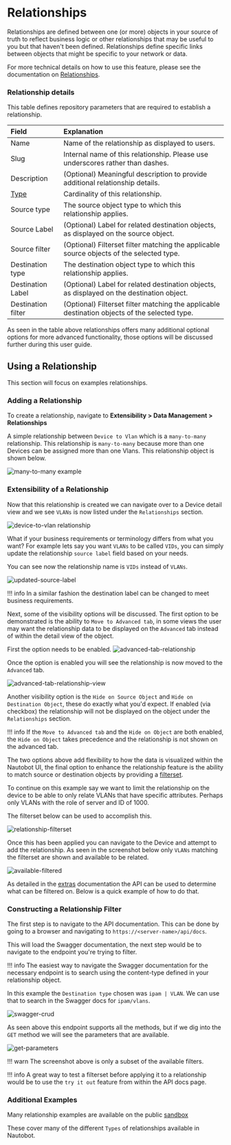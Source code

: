 # Relationships

Relationships are defined between one (or more) objects in your source of truth to reflect business logic or other relationships that may be useful to you but that haven't been defined. Relationships define specific links between objects that might be specific to your network or data.

For more technical details on how to use this feature, please see the documentation on [Relationships](../models/extras/relationship.md).

### Relationship details

This table defines repository parameters that are required to establish a relationship.

|Field|Explanation|
|:--|:--|
|Name|Name of the relationship as displayed to users.|
|Slug|Internal name of this relationship. Please use underscores rather than dashes.|
|Description|(Optional) Meaningful description to provide additional relationship details.|
|[Type](../models/extras/relationship.md#relationship-types)|Cardinality of this relationship.|
|Source type|The source object type to which this relationship applies.|
|Source Label|(Optional) Label for related destination objects, as displayed on the source object.|
|Source filter|(Optional) Filterset filter matching the applicable source objects of the selected type.|
|Destination type|The destination object type to which this relationship applies.|
|Destination Label|(Optional) Label for related destination objects, as displayed on the destination object.|
|Destination filter|(Optional) Filterset filter matching the applicable destination objects of the selected type.|

As seen in the table above relationships offers many additional optional options for more advanced functionality, those options will be discussed further during this user guide.

## Using a Relationship

This section will focus on examples relationships.

### Adding a Relationship

To create a relationship, navigate to **Extensibility > Data Management > Relationships**

A simple relationship between `Device to Vlan` which is a `many-to-many` relationship. This relationship is `many-to-many` because more than one Devices can be assigned more than one Vlans. This relationship object is shown below.

![many-to-many example](./images/relationships/01-relationships.png)

### Extensibility of a Relationship

Now that this relationship is created we can navigate over to a Device detail view and we see `VLANs` is now listed under the `Relationships` section.

![device-to-vlan relationship](./images/relationships/02-relationships.png)

What if your business requirements or terminology differs from what you want? For example lets say you want `VLANs` to be called `VIDs`, you can simply update the relationship `source label` field based on your needs.

You can see now the relationship name is `VIDs` instead of `VLANs`.

![updated-source-label](./images/relationships/03-relationships.png)

!!! info
    In a similar fashion the destination label can be changed to meet business requirements.

Next, some of the visibility options will be discussed. The first option to be demonstrated is the ability to `Move to Advanced tab`, in some views the user may want the relationship data to be displayed on the `Advanced` tab instead of within the detail view of the object.

First the option needs to be enabled.
![advanced-tab-relationship](./images/relationships/04-relationships.png)

Once the option is enabled you will see the relationship is now moved to the `Advanced` tab.

![advanced-tab-relationship-view](./images/relationships/05-relationships.png)

Another visibility option is the `Hide on Source Object` and `Hide on Destination Object`, these do exactly what you'd expect. If enabled (via checkbox) the relationship will not be displayed on the object under the `Relationships` section.

!!! info
    If the `Move to Advanced tab` and the `Hide on Object` are both enabled, the `Hide on Object` takes precedence and the relationship is not shown on the advanced tab.

The two options above add flexibility to how the data is visualized within the Nautobot UI, the final option to enhance the relationship feature is the ability to match source or destination objects by providing a [filterset](https://docs.nautobot.com/projects/core/en/stable/models/extras/relationship/#relationship-filters).

To continue on this example say we want to limit the relationship on the device to be able to only relate VLANs that have specific attributes. Perhaps only VLANs with the role of server and ID of 1000.

The filterset below can be used to accomplish this.

![relationship-filterset](./images/relationships/06-relationships.png)

Once this has been applied you can navigate to the Device and attempt to add the relationship. As seen in the screenshot below only `VLANs` matching the filterset are shown and available to be related.

![available-filtered](./images/relationships/07-relationships.png)

As detailed in the [extras](https://docs.nautobot.com/projects/core/en/stable/models/extras/relationship/) documentation the API can be used to determine what can be filtered on. Below is a quick example of how to do that.

### Constructing a Relationship Filter

The first step is to navigate to the API documentation. This can be done by going to a browser and navigating to `https://<server-name>/api/docs`.

This will load the Swagger documentation, the next step would be to navigate to the endpoint you're trying to filter.

!!! info
    The easiest way to navigate the Swagger documentation for the necessary endpoint is to search using the content-type defined in your relationship object.

In this example the `Destination type` chosen was `ipam | VLAN`. We can use that to search in the Swagger docs for `ipam/vlans`.

![swagger-crud](./images/relationships/08-relationships.png)

As seen above this endpoint supports all the methods, but if we dig into the `GET` method we will see the parameters that are available.

![get-parameters](./images/relationships/09-relationships.png)

!!! warn
    The screenshot above is only a subset of the available filters.

!!! info
    A great way to test a filterset before applying it to a relationship would be to use the `try it out` feature from within the API docs page.

### Additional Examples

Many relationship examples are available on the public [sandbox](https://demo.nautobot.com/extras/relationships/)

These cover many of the different `Types` of relationships available in Nautobot.
